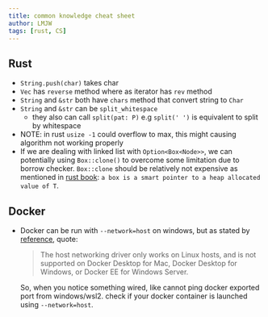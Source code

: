 ```yaml
---
title: common knowledge cheat sheet
author: LMJW
tags: [rust, CS]
---
```


## Rust 

- `String.push(char)` takes char
- `Vec` has `reverse` method where as iterator has `rev` method
- `String` and `&str` both have `chars` method that convert string to `Char`
- `String` and `&str` can be `split_whitespace`
    - they also can call `split(pat: P)` e.g `split(' ')` is equivalent to split
      by whitespace
- NOTE: in rust `usize -1` could overflow to max, this might causing algorithm
  not working properly
- If we are dealing with linked list with `Option<Box<Node>>`, we can
  potentially using `Box::clone()` to overcome some limitation due to borrow
  checker. `Box::clone` should be relatively not expensive as mentioned in [rust
  book](https://doc.rust-lang.org/rust-by-example/std/box.html): `a box is a
  smart pointer to a heap allocated value of T`.

## Docker
- Docker can be run with `--network=host` on windows, but as stated by
  [reference](https://docs.docker.com/network/host/), quote:
  > The host networking driver only works on Linux hosts, and is not supported
  > on Docker Desktop for Mac, Docker Desktop for Windows, or Docker EE for
  > Windows Server. 
  
  So, when you notice something wired, like cannot ping docker exported port
  from windows/wsl2. check if your docker container is launched using
  `--network=host`.
